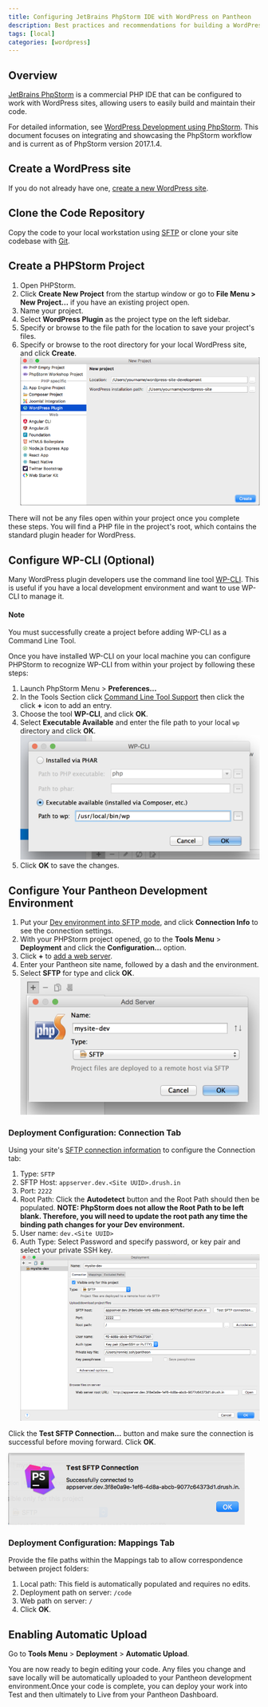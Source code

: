 ```yaml
---
title: Configuring JetBrains PhpStorm IDE with WordPress on Pantheon
description: Best practices and recommendations for building a WordPress site using JetBrains PhpStorm.
tags: [local]
categories: [wordpress]
---
```

## Overview

[JetBrains PhpStorm](https://www.jetbrains.com/phpstorm/) is a commercial PHP IDE that can be configured to work with WordPress sites, allowing users to easily build and maintain their code.

For detailed information, see [WordPress Development using PhpStorm](https://confluence.jetbrains.com/display/PhpStorm/WordPress+Development+using+PhpStorm). This document focuses on integrating and showcasing the PhpStorm workflow and is current as of PhpStorm version 2017.1.4.

## Create a WordPress site

If you do not already have one, [create a new WordPress site](/docs/launch-wordpress/).

## Clone the Code Repository

Copy the code to your local workstation using [SFTP](/docs/sftp#sftp-connection-information) or clone your site codebase with [Git](/docs/git/#clone-your-site-codebase).

## Create a PHPStorm Project

1. Open PHPStorm.
1. Click **Create New Project** from the startup window or go to **File Menu > New Project...** if you have an existing project open.
1. Name your project.
1. Select **WordPress Plugin** as the project type on the left sidebar.
1. Specify or browse to the file path for the location to save your project's files.
1. Specify or browse to the root directory for your local WordPress site, and click **Create**.
![Configuring wp-cli path for PHPStorm](/source/docs/assets/images/phpstorm-new-project-wordpress-plugin-screen.png)

There will not be any files open within your project once you complete these steps. You will find a PHP file in the project's root, which contains the standard plugin header for WordPress.

## Configure WP-CLI (Optional)

Many WordPress plugin developers use the command line tool [WP-CLI](https://make.wordpress.org/cli/handbook/). This is useful if you have a local development environment and want to use WP-CLI to manage it.

<div class="alert alert-info" role="alert">
<h4 class="info">Note</h4>
<p>You must successfully create a project before adding WP-CLI as a Command Line Tool.</p></div>

Once you have installed WP-CLI on your local machine you can configure PHPStorm to recognize WP-CLI from within your project by following these steps:

1. Launch PhpStorm Menu > **Preferences...**
1. In the Tools Section click [Command Line Tool Support](https://www.jetbrains.com/help/phpstorm/command-line-tool-support.html) then click the click **+** icon to add an entry.
1. Choose the tool **WP-CLI**, and click **OK**.
1. Select **Executable Available** and enter the file path to your local `wp` directory and click **OK**.
 ![Configuring wp-cli path for PHPStorm](/source/docs/assets/images/path-to-wp-phpstorm.png)
1. Click **OK** to save the changes.

## Configure Your Pantheon Development Environment

1. Put your [Dev environment into SFTP mode](/docs/sftp#sftp-mode), and click **Connection Info** to see the connection settings.
2. With your PHPStorm project opened, go to the **Tools Menu** > **Deployment** and click the **Configuration...** option.
3. Click **+** to [add a web server](https://www.jetbrains.com/help/phpstorm/add-server-dialog.html).
4. Enter your Pantheon site name, followed by a dash and the environment.
5. Select **SFTP** for type and click **OK**.
![Add web server PHPStorm](/source/docs/assets/images/add-web-server-phpstorm.png)

### Deployment Configuration: Connection Tab

Using your site's [SFTP connection information](/docs/sftp#sftp-connection-information) to configure the Connection tab:

1. Type: `SFTP`
1. SFTP Host: `appserver.dev.<Site UUID>.drush.in`
1. Port: `2222`
1. Root Path: Click the **Autodetect** button and the Root Path should then be populated. **NOTE: PhpStorm does not allow the Root Path to be left blank.  Therefore, you will need to update the root path any time the binding path changes for your Dev environment.**
1. User name: `dev.<Site UUID>`
1. Auth Type: Select Password and specify password, or key pair and select your private SSH key.
![Add web server PHPStorm](/source/docs/assets/images/phpstorm-deployment-connection-tab.png)

Click the **Test SFTP Connection...** button and make sure the connection is successful before moving forward.  Click **OK**.

![Add web server PHPStorm](/source/docs/assets/images/phpstorm-deployment-connection-test-sftp-success.png)

### Deployment Configuration: Mappings Tab

Provide the file paths within the Mappings tab to allow correspondence between project folders:

1. Local path: This field is automatically populated and requires no edits.
2. Deployment path on server: `/code`
3. Web path on server: `/`
4. Click **OK**.

## Enabling Automatic Upload

Go to **Tools Menu** > **Deployment** > **Automatic Upload**.

You are now ready to begin editing your code. Any files you change and save locally will be automatically uploaded to your Pantheon development environment.Once your code is complete, you can deploy your work into Test and then ultimately to Live from your Pantheon Dashboard.